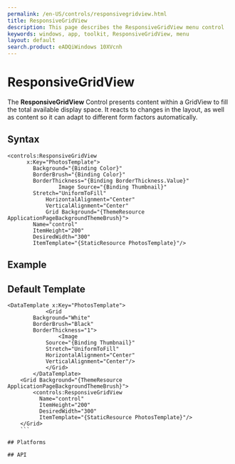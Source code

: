 ```yaml
---
permalink: /en-US/controls/responsivegridview.html
title: ResponsiveGridView
description: This page describes the ResponsiveGridView menu control
keywords: windows, app, toolkit, ResponsiveGridView, menu
layout: default
search.product: eADQiWindows 10XVcnh
---
```


# ResponsiveGridView
The **ResponsiveGridView** Control presents content within a GridView to fill the total available display space. It reacts to changes in the layout, as well as content so it can adapt to different form factors automatically.

## Syntax
```xaml
<controls:ResponsiveGridView 
      x:Key="PhotosTemplate">
        Background="{Binding Color}"
        BorderBrush="{Binding Color}"
        BorderThickness="{Binding BorderThickness.Value}"
				Image Source="{Binding Thumbnail}"
        Stretch="UniformToFill"
            HorizontalAlignment="Center"
            VerticalAlignment="Center"
            Grid Background="{ThemeResource ApplicationPageBackgroundThemeBrush}">
        Name="control"
        ItemHeight="200"
        DesiredWidth="300"
        ItemTemplate="{StaticResource PhotosTemplate}"/>
```

## Example

## Default Template
```xaml
<DataTemplate x:Key="PhotosTemplate">
			<Grid
        Background="White"
        BorderBrush="Black"
        BorderThickness="1">
				<Image
            Source="{Binding Thumbnail}"
            Stretch="UniformToFill"
            HorizontalAlignment="Center"
            VerticalAlignment="Center"/>
			</Grid>
		</DataTemplate>
	<Grid Background="{ThemeResource ApplicationPageBackgroundThemeBrush}">
		<controls:ResponsiveGridView
          Name="control"
          ItemHeight="200"
          DesiredWidth="300"
          ItemTemplate="{StaticResource PhotosTemplate}"/>
	</Grid>
	```

## Platforms

## API
